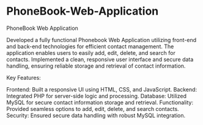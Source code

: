 # PhoneBook-Web-Application
PhoneBook Web Application

Developed a fully functional Phonebook Web Application utilizing front-end and back-end technologies for efficient contact management. The application enables users to easily add, edit, delete, and search for contacts. Implemented a clean, responsive user interface and secure data handling, ensuring reliable storage and retrieval of contact information.

Key Features:

Frontend: Built a responsive UI using HTML, CSS, and JavaScript.
Backend: Integrated PHP for server-side logic and processing.
Database: Utilized MySQL for secure contact information storage and retrieval.
Functionality: Provided seamless options to add, edit, delete, and search contacts.
Security: Ensured secure data handling with robust MySQL integration.
